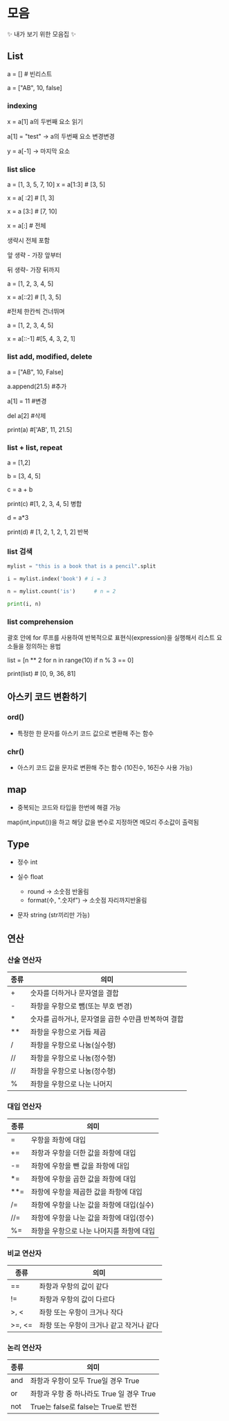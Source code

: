 # 모음

✨ 내가 보기 위한 모음집 ✨

## List

a = [] # 빈리스트

a = ["AB", 10, false]

### indexing

x = a[1] a의 두번째 요소 읽기

a[1] = "test" -> a의 두번째 요소 변경변경

y = a[-1] -> 마지막 요소



### list slice

a = [1, 3, 5, 7, 10]
x = a[1:3]    #  [3,  5]

x =  a[ :2]    #  [1, 3]

x = a [3:]     #  [7, 10]

x = a[:]        #  전체

생략시 전체 포함

앞 생략 - 가장 앞부터

뒤 생략- 가장 뒤까지



a = [1, 2, 3, 4, 5]

x = a[::2] # [1, 3, 5]

#전체 한칸씩 건너뛰며



a = [1, 2, 3, 4, 5]

x = a[::-1]     #[5, 4, 3, 2, 1]



### list add, modified, delete

a = ["AB", 10, False]

a.append(21.5)   #추가

a[1] = 11               #변경

del a[2]                  #삭제

print(a)                   #['AB', 11, 21.5]



### list + list, repeat

a = [1,2]

b = [3, 4, 5]

c = a + b

print(c)   #[1, 2, 3, 4, 5]    병합



d = a*3

print(d)    # [1, 2, 1, 2, 1, 2] 반복



### list 검색

```python
mylist = "this is a book that is a pencil".split

i = mylist.index('book') # i = 3

n = mylist.count('is')      # n = 2

print(i, n)
```



### list comprehension

괄호 안에 for 루프를 사용하여 반복적으로 표현식(expression)을 실행해서 리스트 요소들을 정의하는 용법

list = [n ** 2 for n in range(10) if n % 3 == 0]

print(list)    # [0, 9, 36, 81]



## 아스키 코드 변환하기

### ord()

* 특정한 한 문자를 아스키 코드 값으로 변환해 주는 함수



### chr()

* 아스키 코드 값을 문자로 변환해 주는 함수 (10진수, 16진수 사용 가능)



## map

* 중복되는 코드와 타입을 한번에 해결 가능

map(int,input())을 하고 해당 값을 변수로 지정하면 메모리 주소값이 출력됨

## Type

* 정수 int
* 실수 float        
  *  round -> 소숫점 반올림  
  *  format(수, ".숫자f")  -> 소숫점 자리까지반올림

* 문자 string (str끼리만 가능)



## 연산

### 산술 연산자

| 종류 | 의미                                                |
| ---- | --------------------------------------------------- |
| +    | 숫자를 더하거나 문자열을 결합                       |
| -    | 좌항을 우항으로 뺌(또는 부호 변경)                  |
| *    | 숫자를 곱하거나, 문자열을 곱한 수만큼 반복하여 결합 |
| **   | 좌항을 우항으로 거듭 제곱                           |
| /    | 좌항을 우항으로 나눔(실수형)                        |
| //   | 좌항을 우항으로 나눔(정수형)                        |
| //   | 좌항을 우항으로 나눔(정수형)                        |
| %    | 좌항을 우항으로 나눈 나머지                         |

### 대입 연산자

| 종류 | 의미                                      |
| ---- | ----------------------------------------- |
| =    | 우항을 좌항에 대입                        |
| +=   | 좌항과 우항을 더한 값을 좌항에 대입       |
| -=   | 좌항에 우항을 뺀 값을 좌항에 대입         |
| *=   | 좌항에 우항을 곱한 값을 좌항에 대입       |
| **=  | 좌항에 우항을 제곱한 값을 좌항에 대입     |
| /=   | 좌항에 우항을 나눈 값을 좌항에 대입(실수) |
| //=  | 좌항에 우항을 나눈 값을 좌항에 대입(정수) |
| %=   | 좌항을 우항으로 나눈 나머지를 좌항에 대입 |

### 비교 연산자

| 종류   | 의미                                     |
| ------ | ---------------------------------------- |
| ==     | 좌항과 우항의 값이 같다                  |
| !=     | 좌항과 우항의 값이 다르다                |
| >, <   | 좌항 또는 우항이 크거나 작다             |
| >=, <= | 좌항 또는 우항이 크거나 같고 작거나 같다 |

### 논리 연산자

| 종류 | 의미                                      |
| ---- | ----------------------------------------- |
| and  | 좌항과 우항이 모두 True일 경우 True       |
| or   | 좌항과 우항 중 하나라도 True 일 경우 True |
| not  | True는 false로 false는 True로 반전        |